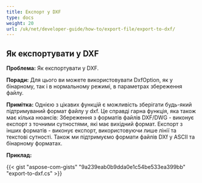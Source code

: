 ```yaml
---
title: Експорт у DXF
type: docs
weight: 20
url: /uk/net/developer-guide/how-to/export-file/export-to-dxf/
---
```


## **Як експортувати у DXF**

**Проблема:** Як експортувати у DXF.

**Поради:** Для цього ви можете використовувати DxfOption, як у бінарному, так і в нормальному режимі, в параметрах збереження файлу.

**Примітка:** Однією з цікавих функцій є можливість зберігати будь-який підтримуваний формат файлу у dxf.
Це справді гарна функція, яка також має кілька нюансів:
Збереження з форматів файлів DXF/DWG - виконує експорт з точними сутностями, які має вихідний формат.
Експорт з інших форматів - виконує експорт, використовуючи лише лінії та текстові сутності.
Також ми підтримуємо формати файлів DXf у ASCII та бінарному форматах.

**Приклад:**

{{< gist "aspose-com-gists" "9a239eab0b9dda0e1c54be533ea399bb" "export-to-dxf.cs" >}}
